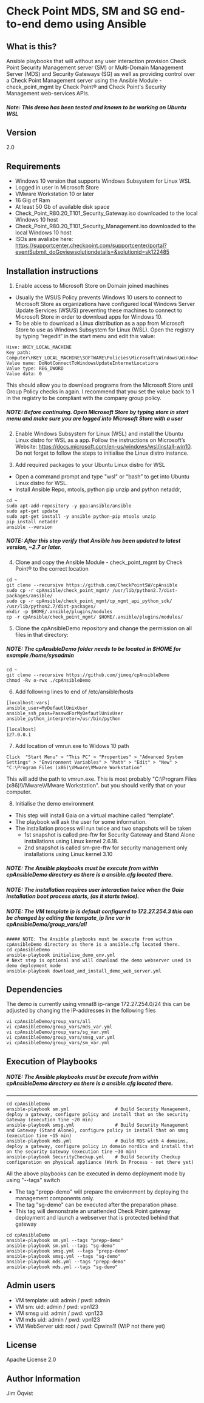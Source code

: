 Check Point MDS, SM and SG end-to-end demo using Ansible
=========

What is this?
------------

Ansible playbooks that will without any user interaction provision Check Point Security Management server (SM) or Multi-Domain Management Server (MDS) and Security Gateways (SG) as well as providing control over a Check Point Management server using the Ansible Module - check_point_mgmt by Check Point® and Check Point's Security Management web-services APIs.
##### Note: This demo has been tested and known to be working on Ubuntu WSL

Version
------------
2.0

Requirements
------------
- Windows 10 version that supports Windows Subsystem for Linux WSL
- Logged in user in Microsoft Store
- VMware Workstation 10 or later
- 16 Gig of Ram
- At least 50 Gb of available disk space
- Check_Point_R80.20_T101_Security_Gateway.iso downloaded to the local Windows 10 host
- Check_Point_R80.20_T101_Security_Management.iso downloaded to the local Windows 10 host
- ISOs are avaliabe here: https://supportcenter.checkpoint.com/supportcenter/portal?eventSubmit_doGoviewsolutiondetails=&solutionid=sk122485

Installation instructions
--------------
1. Enable access to Microsoft Store on Domain joined machines
 - Usually the WSUS Policy prevents Windows 10 users to connect to Microsoft Store as organizations have configured local Windows Server Update Services (WSUS) preventing these machines to connect to Microsoft Store in order to download apps for Windows 10.
 - To be able to download a Linux distribution as a app from Microsoft Store to use as Windows Subsystem for Linux (WSL). Open the registry by typing “regedit” in the start menu and edit this value:
```
Hive: HKEY_LOCAL_MACHINE 
Key path: Computer\HKEY_LOCAL_MACHINE\SOFTWARE\Policies\Microsoft\Windows\WindowsUpdate 
Value name: DoNotConnectToWindowsUpdateInternetLocations 
Value type: REG_DWORD 
Value data: 0
```
This should allow you to download programs from the Microsoft Store until Group Policy checks in again.
I recommend that you set the value back to 1 in the registry to be compliant with the company group policy.
##### NOTE: Before continuing. Open Microsoft Store by typing store in start menu and make sure you are logged into Microsoft Store with a user

2. Enable Windows Subsystem for Linux (WSL) and install the Ubuntu Linux distro for WSL as a app.
Follow the instructions on Microsoft’s Website: https://docs.microsoft.com/en-us/windows/wsl/install-win10. Do not forget to follow the steps to initialise the Linux distro instance.

3. Add required packages to your Ubuntu Linux distro for WSL
 - Open a command prompt and type "wsl" or “bash” to get into Ubuntu Linux distro for WSL.
 - Install Ansible Repo, mtools, python pip unzip and python netaddr, 
```
cd ~
sudo apt-add-repository -y ppa:ansible/ansible
sudo apt-get update
sudo apt-get install -y ansible python-pip mtools unzip
pip install netaddr
ansible --version
```
##### NOTE: After this step verify that Ansible has been updated to latest version, ~2.7 or later. 

4. Clone and copy the Ansible Module - check_point_mgmt by Check Point® to the correct location
```
cd ~
git clone --recursive https://github.com/CheckPointSW/cpAnsible
sudo cp -r cpAnsible/check_point_mgmt/ /usr/lib/python2.7/dist-packages/ansible/
sudo cp -r cpAnsible/check_point_mgmt/cp_mgmt_api_python_sdk/ /usr/lib/python2.7/dist-packages/
mkdir -p $HOME/.ansible/plugins/modules
cp -r cpAnsible/check_point_mgmt/ $HOME/.ansible/plugins/modules/
```

5. Clone the cpAnsibleDemo repository and change the permission on all files in that directory:
##### NOTE: The cpAnsibleDemo folder needs to be located in $HOME for example /home/sysadmin
```
cd ~
git clone --recursive https://github.com/jimoq/cpAnsibleDemo
chmod -Rv o-rwx ./cpAnsibleDemo
```

6. Add following lines to end of /etc/ansible/hosts
```
[localhost:vars]
ansible_user=MyDefautlUnixUser
ansible_ssh_pass=PasswdForMyDefautlUnixUser
ansible_python_interpreter=/usr/bin/python

[localhost]
127.0.0.1 
```

7. Add location of vmrun.exe to Widows 10 path
```
Click  "Start Menu" > "This PC" > "Properties" > "Advanced System Settings" > "Environment Variables" > "Path" > "Edit" > "New" > "C:\Program Files (x86)\VMware\VMware Workstation"
```
This will add the path to vmrun.exe. This is most probably "C:\Program Files (x86)\VMware\VMware Workstation". but you should verify that on your computer.

8. Initialise the demo environment
 * This step will install Gaia on a virtual machine called “template”.
 * The playbook will ask the user for some information. 
 * The installation process will run twice and two snapshots will be taken
   *   1st snapshot is called pre-ftw for Security Gateway and Stand Alone installations using Linux kernel 2.6.18. 
   *   2nd snapshot is called sm-pre-ftw for security management only installations using Linux kernel 3.10 
##### NOTE: The Ansible playbooks must be execute from within cpAnsibleDemo directory as there is a ansible.cfg located there.
##### NOTE: The installation requires user interaction twice when the Gaia installation boot process starts, (as it starts twice).
##### NOTE: The VM template ip is default configured to 172.27.254.3 this can be changed by editing the tempate_ip line var in cpAnsibleDemo/group_vars/all


```
##### NOTE: The Ansible playbooks must be execute from within cpAnsibleDemo directory as there is a ansible.cfg located there.
cd cpAnsibleDemo
ansible-playbook initialise_demo_env.yml
# Next step is optional and will download the demo webserver used in demo deployment mode
ansible-playbook download_and_install_demo_web_server.yml
```

Dependencies
------------
The demo is currently using vmnat8 ip-range 172.27.254.0/24 this can be adjusted by changing the IP-addresses in the following files
```
vi cpAnsibleDemo/group_vars/all
vi cpAnsibleDemo/group_vars/mds_var.yml
vi cpAnsibleDemo/group_vars/sg_var.yml
vi cpAnsibleDemo/group_vars/smsg_var.yml
vi cpAnsibleDemo/group_vars/sm_var.yml
```

Execution of Playbooks
------------
##### NOTE: The Ansible playbooks must be execute from within cpAnsibleDemo directory as there is a ansible.cfg located there.

----------------
```
cd cpAnsibleDemo
ansible-playbook sm.yml                 # Build Security Management, deploy a gateway, configure policy and install that on the security Gateway (execution tine ~20 min)
ansible-playbook smsg.yml               # Build Security Management and Gateway (Stand Alone), configure policy in install that on smsg (execution tine ~15 min)
ansible-playbook mds.yml                # Build MDS with 4 domains,  deploy a gateway, configure policy in domain nordics and install that on the security Gateway (execution tine ~30 min)
ansible-playbook SecurityCheckup.yml    # Build Security Checkup configuration on physical appliance (Work In Process - not there yet)
```
All the above playbooks can be executed in demo deployment mode by using "--tags" switch
 * The tag "prepp-demo" will prepare the environment by deploying the management components only.
 * The tag "sg-demo" can be executed after the preparation phase.
 * This tag will demonstrate an unattended Check Point gateway deployment and launch a webserver that is protected behind that gateway
```
cd cpAnsibleDemo
ansible-playbook sm.yml --tags "prepp-demo" 
ansible-playbook sm.yml --tags "sg-demo" 
ansible-playbook smsg.yml --tags "prepp-demo" 
ansible-playbook smsg.yml --tags "sg-demo" 
ansible-playbook mds.yml --tags "prepp-demo" 
ansible-playbook mds.yml --tags "sg-demo" 
```

Admin users
-------
- VM template:    uid: admin / pwd: admin
- VM sm:          uid: admin / pwd: vpn123
- VM smsg         uid: admin / pwd: vpn123
- VM mds          uid: admin / pwd: vpn123
- VM WebServer    uid: root / pwd: Cpwins1! (WIP not there yet)

License
-------
Apache License 2.0

Author Information
------------------
Jim Öqvist
